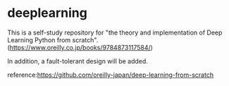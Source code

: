 # deeplearning
This is a self-study repository for "the theory and implementation of Deep Learning Python from scratch". (https://www.oreilly.co.jp/books/9784873117584/)

In addition, a fault-tolerant design will be added.

reference:https://github.com/oreilly-japan/deep-learning-from-scratch

